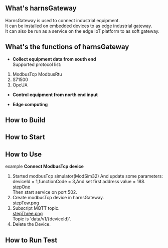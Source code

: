 ## What's harnsGateway

HarnsGateway is used to connect industrial equipment.  
It can be installed on embedded devices to as edge industrial gateway.   
It can also be run as a service on the edge IoT platform to as soft gateway.

## What's the functions of harnsGateway

* **Collect equipment data from south end**  
  Supported protocol list:

1. ModbusTcp ModbusRtu
2. S71500
3. OpcUA

* **Control equipment from north end input**

* **Edge computing**

## How to Build

## How to Start

## How to Use

example **Connect ModbusTcp device**

1. Started modbusTcp simulator(ModSim32) And update some parameters: deviceId = 1,functionCode = 3,And set first address
   value = 188.</br>[stepOne](https://postimg.cc/sBFyrN2M) </br>Then start service on port 502.
2. Create modbusTcp device in harnsGateway.</br> [stepTow.png](https://postimg.cc/svYFZdpy)
3. Subscript MQTT topic.</br> [stepThree.png](https://postimg.cc/ppTGRwqq) </br>Topic is 'data/v1/{deviceId}'.
4. Delete the Device.

## How to Run Test


